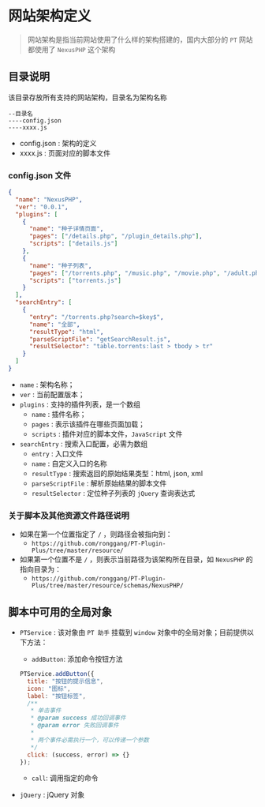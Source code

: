 # 网站架构定义

> 网站架构是指当前网站使用了什么样的架构搭建的，国内大部分的 `PT` 网站都使用了 `NexusPHP` 这个架构

## 目录说明

该目录存放所有支持的网站架构，目录名为架构名称

```
--目录名
----config.json
----xxxx.js
```

- config.json : 架构的定义
- xxxx.js : 页面对应的脚本文件

### config.json 文件

```json
{
  "name": "NexusPHP",
  "ver": "0.0.1",
  "plugins": [
    {
      "name": "种子详情页面",
      "pages": ["/details.php", "/plugin_details.php"],
      "scripts": ["details.js"]
    },
    {
      "name": "种子列表",
      "pages": ["/torrents.php", "/music.php", "/movie.php", "/adult.php"],
      "scripts": ["torrents.js"]
    }
  ],
  "searchEntry": [
    {
      "entry": "/torrents.php?search=$key$",
      "name": "全部",
      "resultType": "html",
      "parseScriptFile": "getSearchResult.js",
      "resultSelector": "table.torrents:last > tbody > tr"
    }
  ]
}
```

- `name` : 架构名称；
- `ver` : 当前配置版本；
- `plugins` : 支持的插件列表，是一个数组
  - `name` : 插件名称；
  - `pages` : 表示该插件在哪些页面加载；
  - `scripts` : 插件对应的脚本文件，`JavaScript` 文件
- `searchEntry` : 搜索入口配置，必需为数组
  - `entry` : 入口文件
  - `name` : 自定义入口的名称
  - `resultType` : 搜索返回的原始结果类型：html, json, xml
  - `parseScriptFile` : 解析原始结果的脚本文件
  - `resultSelector` : 定位种子列表的 `jQuery` 查询表达式

### 关于脚本及其他资源文件路径说明

- 如果在第一个位置指定了 `/` ，则路径会被指向到：
  - `https://github.com/ronggang/PT-Plugin-Plus/tree/master/resource/`
- 如果第一个位置不是 `/` ，则表示当前路径为该架构所在目录，如 `NexusPHP` 的指向目录为：
  - `https://github.com/ronggang/PT-Plugin-Plus/tree/master/resource/schemas/NexusPHP/`

## 脚本中可用的全局对象

- `PTService` : 该对象由 `PT 助手` 挂载到 `window` 对象中的全局对象；目前提供以下方法：

  - `addButton`: 添加命令按钮方法

  ```js
  PTService.addButton({
    title: "按钮的提示信息",
    icon: "图标",
    label: "按钮标签",
    /**
     * 单击事件
     * @param success 成功回调事件
     * @param error 失败回调事件
     *
     * 两个事件必需执行一个，可以传递一个参数
     */
    click: (success, error) => {}
  });
  ```

  - `call`: 调用指定的命令

- `jQuery` : jQuery 对象
